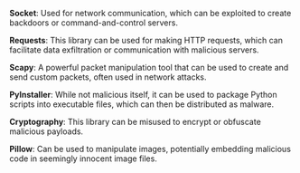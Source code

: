  **Socket**: Used for network communication, which can be exploited to create backdoors or command-and-control servers.
 
 **Requests**: This library can be used for making HTTP requests, which can facilitate data exfiltration or communication with malicious servers.
 
 **Scapy**: A powerful packet manipulation tool that can be used to create and send custom packets, often used in network attacks.
 
 **PyInstaller**: While not malicious itself, it can be used to package Python scripts into executable files, which can then be distributed as malware.
 
 **Cryptography**: This library can be misused to encrypt or obfuscate malicious payloads.
 
 **Pillow**: Can be used to manipulate images, potentially embedding malicious code in seemingly innocent image files.